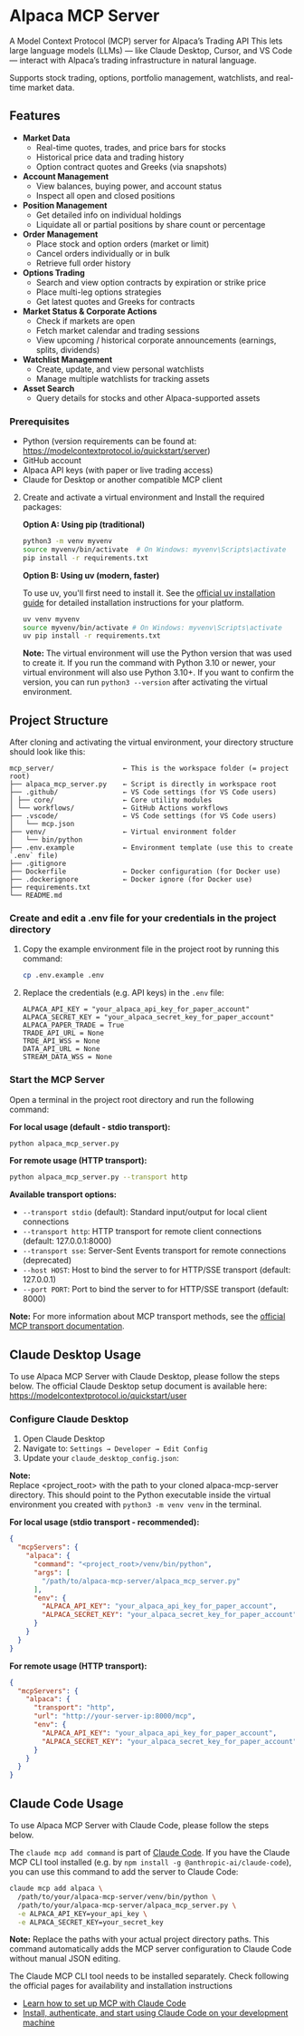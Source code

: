 # Alpaca MCP Server

A Model Context Protocol (MCP) server for Alpaca’s Trading API
This lets large language models (LLMs) — like Claude Desktop, Cursor, and VS Code — interact with Alpaca’s trading infrastructure in natural language.

Supports stock trading, options, portfolio management, watchlists, and real-time market data.

## Features

- **Market Data**
  - Real-time quotes, trades, and price bars for stocks
  - Historical price data and trading history
  - Option contract quotes and Greeks (via snapshots)
- **Account Management**
  - View balances, buying power, and account status
  - Inspect all open and closed positions
- **Position Management**
  - Get detailed info on individual holdings
  - Liquidate all or partial positions by share count or percentage
- **Order Management**
  - Place stock and option orders (market or limit)
  - Cancel orders individually or in bulk
  - Retrieve full order history
- **Options Trading**
  - Search and view option contracts by expiration or strike price
  - Place multi-leg options strategies
  - Get latest quotes and Greeks for contracts
- **Market Status & Corporate Actions**
  - Check if markets are open
  - Fetch market calendar and trading sessions
  - View upcoming / historical corporate announcements (earnings, splits, dividends)
- **Watchlist Management**
  - Create, update, and view personal watchlists
  - Manage multiple watchlists for tracking assets
- **Asset Search**
  - Query details for stocks and other Alpaca-supported assets

### Prerequisites

- Python (version requirements can be found at: https://modelcontextprotocol.io/quickstart/server)
- GitHub account
- Alpaca API keys (with paper or live trading access)
- Claude for Desktop or another compatible MCP client


2. Create and activate a virtual environment and Install the required packages:

    **Option A: Using pip (traditional)**

    ```bash
    python3 -m venv myvenv
    source myvenv/bin/activate  # On Windows: myvenv\Scripts\activate
    pip install -r requirements.txt
    ```

    **Option B: Using uv (modern, faster)**

    To use uv, you'll first need to install it. See the [official uv installation guide](https://docs.astral.sh/uv/getting-started/installation/) for detailed installation instructions for your platform.
    ```bash
    uv venv myvenv
    source myvenv/bin/activate # On Windows: myvenv\Scripts\activate
    uv pip install -r requirements.txt
    ```
    **Note:** The virtual environment will use the Python version that was used to create it. If you run the command with Python 3.10 or newer, your virtual environment will also use Python 3.10+. If you want to confirm the version, you can run `python3 --version` after activating the virtual environment. 

## Project Structure

After cloning and activating the virtual environment, your directory structure should look like this:
```
mcp_server/                 ← This is the workspace folder (= project root)
├── alpaca_mcp_server.py    ← Script is directly in workspace root
├── .github/                ← VS Code settings (for VS Code users)
│ ├── core/                 ← Core utility modules
│ └── workflows/            ← GitHub Actions workflows
├── .vscode/                ← VS Code settings (for VS Code users)
│   └── mcp.json
├── venv/                   ← Virtual environment folder
│   └── bin/python
├── .env.example            ← Environment template (use this to create `.env` file)
├── .gitignore              
├── Dockerfile              ← Docker configuration (for Docker use)
├── .dockerignore           ← Docker ignore (for Docker use)
├── requirements.txt           
└── README.md
```
### Create and edit a .env file for your credentials in the project directory

1. Copy the example environment file in the project root by running this command:
   ```bash
   cp .env.example .env
   ```

2. Replace the credentials (e.g. API keys) in the `.env` file:

   ```
   ALPACA_API_KEY = "your_alpaca_api_key_for_paper_account"
   ALPACA_SECRET_KEY = "your_alpaca_secret_key_for_paper_account"
   ALPACA_PAPER_TRADE = True
   TRADE_API_URL = None
   TRDE_API_WSS = None
   DATA_API_URL = None
   STREAM_DATA_WSS = None
   ```
   
### Start the MCP Server

Open a terminal in the project root directory and run the following command:

**For local usage (default - stdio transport):**
```bash
python alpaca_mcp_server.py
```

**For remote usage (HTTP transport):**
```bash
python alpaca_mcp_server.py --transport http
```

**Available transport options:**
- `--transport stdio` (default): Standard input/output for local client connections
- `--transport http`: HTTP transport for remote client connections (default: 127.0.0.1:8000)
- `--transport sse`: Server-Sent Events transport for remote connections (deprecated)
- `--host HOST`: Host to bind the server to for HTTP/SSE transport (default: 127.0.0.1)
- `--port PORT`: Port to bind the server to for HTTP/SSE transport (default: 8000)

**Note:** For more information about MCP transport methods, see the [official MCP transport documentation](https://modelcontextprotocol.io/docs/concepts/transports).

## Claude Desktop Usage

To use Alpaca MCP Server with Claude Desktop, please follow the steps below. The official Claude Desktop setup document is available here: https://modelcontextprotocol.io/quickstart/user

### Configure Claude Desktop

1. Open Claude Desktop
2. Navigate to: `Settings → Developer → Edit Config`
3. Update your `claude_desktop_config.json`:

  **Note:**\
    Replace <project_root> with the path to your cloned alpaca-mcp-server directory. This should point to the Python executable inside the virtual environment you created with `python3 -m venv venv` in the terminal.

**For local usage (stdio transport - recommended):**
```json
{
  "mcpServers": {
    "alpaca": {
      "command": "<project_root>/venv/bin/python",
      "args": [
        "/path/to/alpaca-mcp-server/alpaca_mcp_server.py"
      ],
      "env": {
        "ALPACA_API_KEY": "your_alpaca_api_key_for_paper_account",
        "ALPACA_SECRET_KEY": "your_alpaca_secret_key_for_paper_account"
      }
    }
  }
}
```

**For remote usage (HTTP transport):**
```json
{
  "mcpServers": {
    "alpaca": {
      "transport": "http",
      "url": "http://your-server-ip:8000/mcp",
      "env": {
        "ALPACA_API_KEY": "your_alpaca_api_key_for_paper_account",
        "ALPACA_SECRET_KEY": "your_alpaca_secret_key_for_paper_account"
      }
    }
  }
}
```

## Claude Code Usage

To use Alpaca MCP Server with Claude Code, please follow the steps below.

The `claude mcp add command` is part of [Claude Code](https://www.anthropic.com/claude-code). If you have the Claude MCP CLI tool installed (e.g. by `npm install -g @anthropic-ai/claude-code`), you can use this command to add the server to Claude Code:

```bash
claude mcp add alpaca \
  /path/to/your/alpaca-mcp-server/venv/bin/python \
  /path/to/your/alpaca-mcp-server/alpaca_mcp_server.py \
  -e ALPACA_API_KEY=your_api_key \
  -e ALPACA_SECRET_KEY=your_secret_key
```

**Note:** Replace the paths with your actual project directory paths. This command automatically adds the MCP server configuration to Claude Code without manual JSON editing.

The Claude MCP CLI tool needs to be installed separately. Check following the official pages for availability and installation instructions
* [Learn how to set up MCP with Claude Code](https://docs.anthropic.com/en/docs/claude-code/mcp)
* [Install, authenticate, and start using Claude Code on your development machine](https://docs.anthropic.com/en/docs/claude-code/setup)
